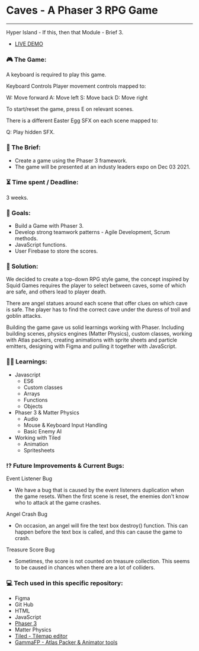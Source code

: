 # Caves - A Phaser 3 RPG Game

---

Hyper Island - If this, then that Module - Brief 3.

- [LIVE DEMO](https://harry-yates.github.io/PhaserGame-RPG-Caves/)

### :video_game: The Game:

A keyboard is required to play this game.

Keyboard Controls
Player movement controls mapped to:

W: Move forward
A: Move left
S: Move back
D: Move right

To start/reset the game, press E on relevant scenes.

There is a different Easter Egg SFX on each scene mapped to:

Q: Play hidden SFX.

### :open_file_folder: The Brief:

- Create a game using the Phaser 3 framework.
- The game will be presented at an industy leaders expo on Dec 03 2021.

### :hourglass_flowing_sand: Time spent / Deadline:

3 weeks.

### :dart: Goals:

- Build a Game with Phaser 3.
- Develop strong teamwork patterns - Agile Development, Scrum methods.
- JavaScript functions.
- User Firebase to store the scores.

### :mechanical_arm: Solution:

We decided to create a top-down RPG style game, the concept inspired by Squid Games requires the player to select between caves, some of which are safe, and others lead to player death.

There are angel statues around each scene that offer clues on which cave is safe. The player has to find the correct cave under the duress of troll and goblin attacks.

Building the game gave us solid learnings working with Phaser. Including building scenes, physics engines (Matter Physics), custom classes, working with Atlas packers, creating animations with sprite sheets and particle emitters, designing with Figma and pulling it together with JavaScript.

### :man_student: Learnings:

- Javascript
  - ES6
  - Custom classes
  - Arrays
  - Functions
  - Objects
- Phaser 3 & Matter Physics
  - Audio
  - Mouse & Keyboard Input Handling
  - Basic Enemy AI
- Working with Tiled
  - Animation
  - Spritesheets

### :interrobang: Future Improvements & Current Bugs:

Event Listener Bug

- We have a bug that is caused by the event listeners duplication when the game resets. When the first scene is reset, the enemies don't know who to attack at the game crashes.

Angel Crash Bug

- On occasion, an angel will fire the text box destroy() function. This can happen before the text box is called, and this can cause the game to crash.

Treasure Score Bug

- Sometimes, the score is not counted on treasure collection. This seems to be caused in chances when there are a lot of colliders.

### :computer: Tech used in this specific repository:

- Figma
- Git Hub
- HTML
- JavaScript
- [Phaser 3](https://https://phaser.io/phaser3)
- Matter Physics
- [Tiled - Tilemap editor](https://https://www.mapeditor.org/)
- [GammaFP - Atlas Packer & Animator tools](https://https://gammafp.com/tools)
